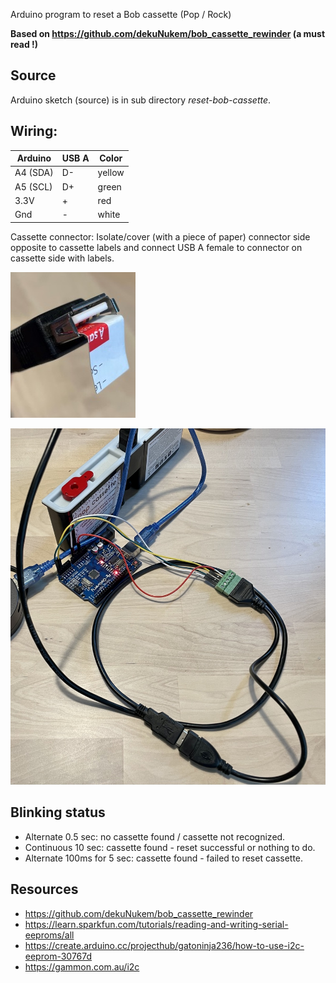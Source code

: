 Arduino program to reset a Bob cassette (Pop / Rock)

**Based on https://github.com/dekuNukem/bob_cassette_rewinder (a must read !)**

## Source

Arduino sketch (source) is in sub directory *reset-bob-cassette*.

## Wiring:
 
| Arduino  | USB A | Color  |
|----------|-------|--------|
| A4 (SDA) | D-    | yellow |
| A5 (SCL) | D+    | green  |
| 3.3V     | +     | red    |
| Gnd      | -     | white  |

Cassette connector: Isolate/cover (with a piece of paper) connector side opposite to cassette labels and connect USB A female to connector on cassette side with labels.

![Isolate USB connector](images/usb.jpg)

![Overview](images/overview.jpg)

## Blinking status

- Alternate 0.5 sec: no cassette found / cassette not recognized.
- Continuous 10 sec: cassette found - reset successful or nothing to do.
- Alternate 100ms for 5 sec: cassette found - failed to reset cassette.

## Resources

- https://github.com/dekuNukem/bob_cassette_rewinder
- https://learn.sparkfun.com/tutorials/reading-and-writing-serial-eeproms/all
- https://create.arduino.cc/projecthub/gatoninja236/how-to-use-i2c-eeprom-30767d
- https://gammon.com.au/i2c